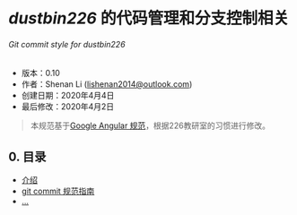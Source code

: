 # *dustbin226* 的代码管理和分支控制相关
###### Git commit style for *dustbin226*

- 版本：0.10
- 作者：Shenan Li (lishenan2014@outlook.com)
- 创建日期：2020年4月4日
- 最后修改：2020年4月2日


> 本规范基于[Google Angular 规范](https://github.com/feflow/git-commit-style-guide)，根据226教研室的习惯进行修改。

## 0. 目录
- [介绍](./1_introduction.md)
- [git commit 规范指南](./2_commitguide.md)
- [...]()